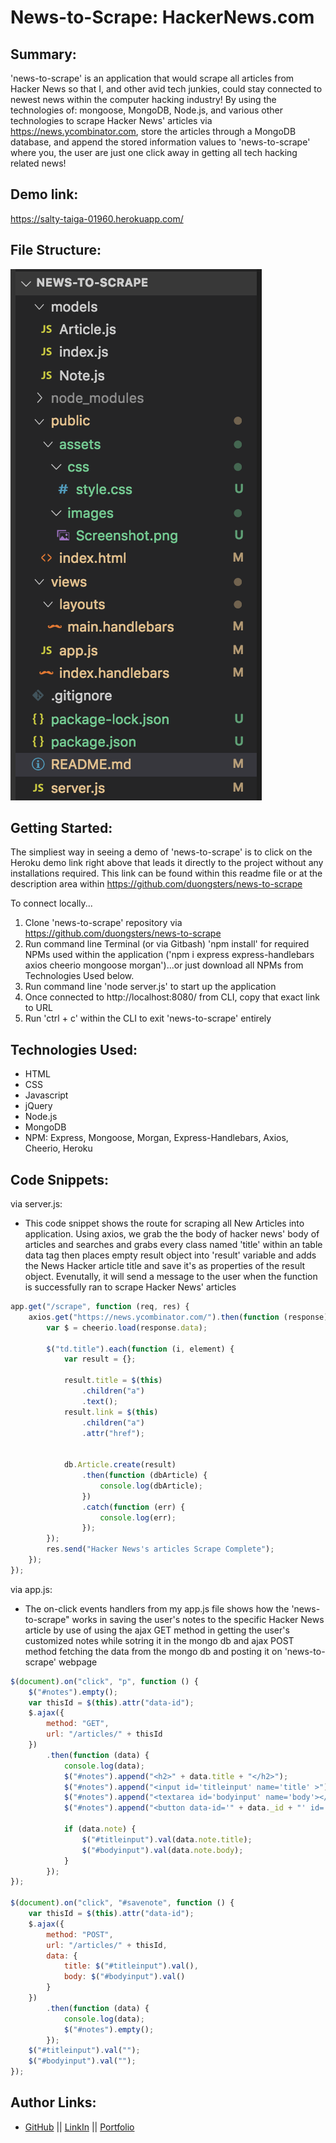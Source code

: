 # News-to-Scrape: HackerNews.com


## Summary:
'news-to-scrape' is an application that would scrape all articles from Hacker News so that I, and other avid tech junkies, could stay connected to newest news within the computer hacking industry! By using the technologies of: mongoose, MongoDB, Node.js, and various other technologies to scrape Hacker News' articles via https://news.ycombinator.com, store the articles through a MongoDB database, and append the stored information values to 'news-to-scrape' where you, the user are just one click away in getting all tech hacking related news!

## Demo link:
https://salty-taiga-01960.herokuapp.com/

## File Structure:
![](./public/assets/images/Screenshot.png)

## Getting Started:
The simpliest way in seeing a demo of 'news-to-scrape' is to click on the Heroku demo link right above that leads it directly to the project without any installations required. This link can be found within this readme file or at the description area within https://github.com/duongsters/news-to-scrape

To connect locally...
1) Clone 'news-to-scrape' repository via https://github.com/duongsters/news-to-scrape
2) Run command line Terminal (or via Gitbash) 'npm install' for required NPMs used within the application ('npm i express express-handlebars axios cheerio mongoose morgan')...or just download all NPMs from Technologies Used below.
3) Run command line 'node server.js' to start up the application
4) Once connected to http://localhost:8080/ from CLI, copy that exact link to URL
5) Run 'ctrl + c' within the CLI to exit 'news-to-scrape' entirely


## Technologies Used:
- HTML
- CSS
- Javascript
- jQuery
- Node.js
- MongoDB
- NPM: Express, Mongoose, Morgan, Express-Handlebars, Axios, Cheerio, Heroku

## Code Snippets:
via server.js:
* This code snippet shows the route for scraping all New Articles into application. Using axios, we grab the the body of hacker news' body of articles and searches and grabs every class named 'title' within an table data tag then places empty result object into 'result' variable and adds the News Hacker article title and save it's as properties of the result object. Evenutally, it will send a message to the user when the function is successfully ran to scrape Hacker News' articles
```javascript
app.get("/scrape", function (req, res) {
    axios.get("https://news.ycombinator.com/").then(function (response) {
        var $ = cheerio.load(response.data);

        $("td.title").each(function (i, element) {
            var result = {};

            result.title = $(this)
                .children("a")
                .text();
            result.link = $(this)
                .children("a")
                .attr("href");


            db.Article.create(result)
                .then(function (dbArticle) {
                    console.log(dbArticle);
                })
                .catch(function (err) {
                    console.log(err);
                });
        });
        res.send("Hacker News's articles Scrape Complete");
    });
});
```
via app.js:
* The on-click events handlers from my app.js file shows how the 'news-to-scrape" works in saving the user's notes to the specific Hacker News article by use of using the ajax GET method in getting the user's customized notes while sotring it in the mongo db and ajax POST method fetching the data from the mongo db and posting it on 'news-to-scrape' webpage
```javascript
$(document).on("click", "p", function () {
    $("#notes").empty();
    var thisId = $(this).attr("data-id");
    $.ajax({
        method: "GET",
        url: "/articles/" + thisId
    })
        .then(function (data) {
            console.log(data);
            $("#notes").append("<h2>" + data.title + "</h2>");
            $("#notes").append("<input id='titleinput' name='title' >");
            $("#notes").append("<textarea id='bodyinput' name='body'></textarea>");
            $("#notes").append("<button data-id='" + data._id + "' id='savenote'>Save Now</button>");

            if (data.note) {
                $("#titleinput").val(data.note.title);
                $("#bodyinput").val(data.note.body);
            }
        });
});

$(document).on("click", "#savenote", function () {
    var thisId = $(this).attr("data-id");
    $.ajax({
        method: "POST",
        url: "/articles/" + thisId,
        data: {
            title: $("#titleinput").val(),
            body: $("#bodyinput").val()
        }
    })
        .then(function (data) {
            console.log(data);
            $("#notes").empty();
        });
    $("#titleinput").val("");
    $("#bodyinput").val("");
});
```


## Author Links:
- [GitHub](https://github.com/duongsters) ||
 [LinkIn](https://www.linkedin.com/in/theandrewduong/) ||
 [Portfolio](https://www.duongsters.github.io/updated-portfolio/)
